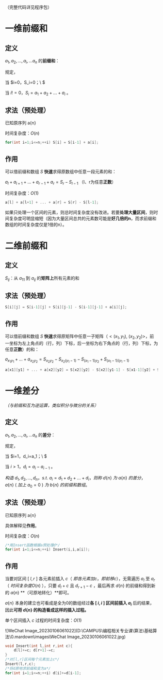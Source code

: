 （完整代码详见程序包）

# 一维前缀和



## 定义



$a_1,a_2,...,a_i,...a_n$ 的**前缀和**：

规定，

当 $i=0，S_i=0；\ $

当 $i!=0，S_i=a_1+a_2+...+a_i$ 。





## 求法（预处理）



已知原序列 a{n}

时间复杂度：$O(n)$



```c++
for(int i=1;i<=n;++i) S[i] = S[i-1] + a[i];
```





## 作用



可以借前缀和数组 $S$ **快速**求得原数组中任意一段元素的和：

$a_l+a_{l+1}+...+a_{r-1}+a_r=S_r-S_{l-1}$ （l、r为任意**正数**）

时间复杂度：$O(1)$ 



```c++
a[l] + a[l+1] + ... + a[r] = S[r] - S[l-1];
```

如果只处理一个区间的元素，则总时间复杂度没有改进。若要**处理大量区间**，则时间复杂度可明显缩短（因为大量区间总共的元素数可能是**好几倍的n**，而求前缀和数组的时间复杂度仅是1倍的n）。



# 二维前缀和



## 定义



$S_{ij}$：从 $a_{11}$ 到 $a_{ij}$ 的**矩阵上**所有元素的和





## 求法（预处理）



```c++
S[i][j] = S[i-1][j] + S[i][j-1] - S[i-1][j-1] + a[i][j];
```





## 作用



可以借前缀和数组 $S$ **快速**求得原矩阵中任意一子矩阵（$<(x_1,y_1),\ (x_2,y_2)>$，前一坐标为左上角点的（行，列）下标，后一坐标为右下角点的（行，列）下标，为任意**正数**）的和：

$a_{x_1y_1}+...+a_{x_2y_2}=S_{x_2y_2}-S_{x_2(y_1-1)}-S_{(x_1-1)y_2}+S_{(x_1-1)(y_1-1)}$  



```c++
a[x1][y1] + ... + a[x2][y2] = S[x2][y2] - S[x2][y1-1] - S[x1-1][y2] + S[x1-1][y1-1]
```





# 一维差分

*（与前缀和互为逆运算，类似积分与微分的关系）*



## 定义



$a_1,a_2,...,a_i,...a_n$ 的**差分**：

规定，

当 $i=1，d_i=a_1；\ $

当 $i>1，d_i=a_i-a_{i-1}$ 。

$构造\ d_1,d_2,...,d_n，s.t. \ a_i=d_1+d_2+...+d_i，则称\ d\{n\}\ 为$$\ a\{n\}\ 的差分，a\{n\}\ (\ 加上\ a_0=0\ )\ 为\ b\{n\}\ 的前缀和数组。$





## 求法（预处理）

  

已知原序列 a{n}

具体解释见**作用**。

时间复杂度：$O(n)$



```c++
/*用Insert函数根据a预处理d*/
for(int i=1;i<=n;++i) Insert(i,i,a[i]);
```





## 作用



当要对区间 $[\ l,r\ ]$ 各元素前插入 $c$（ $即各元素加c，即前移c$），无需遍历 $a_l$ 至 $a_r$  （ $时间复杂度O(n)$ ），只要 $d_l+c$ 且 $d_{r+1}-c$ ，最后再求 $d\{n\}$ 的前缀和得到新的 $a\{n\}$ **（可原地转化）**即可。

$a\{n\}$ 本身的建立也可看成是全为0的数组经过**各 $[\ i,i\ ]$ 区间前插入 $a_i$** 后的结果，因此**可将 $d\{n\}$ 的构造看成这样的插入过程。**

单个区间插入 $c$ 过程的时间复杂度：$O(1)$ 

![WeChat Image_20230106061022](D:\CAMPUS\编程相关专业课\算法\基础算法\0.mardown\images\WeChat Image_20230106061022.jpg)



```c++
void Insert(int l,int r,int c){
    d[l]+=c; d[r+1]-=c; 
}
/*对[l,r]区间每个元素加上c*/
Insert(l,r,c);
/*将d原地求前缀和变为a*/
for(int i=1;i<=n;++i) d[i]+=d[i-1]; 
```

